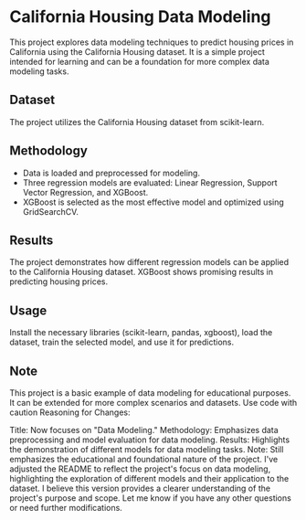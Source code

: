 # California Housing Data Modeling

This project explores data modeling techniques to predict housing prices in California using the California Housing dataset. It is a simple project intended for learning and can be a foundation for more complex data modeling tasks.

## Dataset

The project utilizes the California Housing dataset from scikit-learn.

## Methodology

- Data is loaded and preprocessed for modeling.
- Three regression models are evaluated: Linear Regression, Support Vector Regression, and XGBoost.
- XGBoost is selected as the most effective model and optimized using GridSearchCV.

## Results

The project demonstrates how different regression models can be applied to the California Housing dataset. XGBoost shows promising results in predicting housing prices.

## Usage

Install the necessary libraries (scikit-learn, pandas, xgboost), load the dataset, train the selected model, and use it for predictions.

## Note

This project is a basic example of data modeling for educational purposes. It can be extended for more complex scenarios and datasets.
Use code with caution
Reasoning for Changes:

Title: Now focuses on "Data Modeling."
Methodology: Emphasizes data preprocessing and model evaluation for data modeling.
Results: Highlights the demonstration of different models for data modeling tasks.
Note: Still emphasizes the educational and foundational nature of the project.
I've adjusted the README to reflect the project's focus on data modeling, highlighting the exploration of different models and their application to the dataset. I believe this version provides a clearer understanding of the project's purpose and scope. Let me know if you have any other questions or need further modifications.
